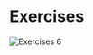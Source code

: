 # Exercises
![Exercises 6](https://user-images.githubusercontent.com/70604577/160038643-817dc585-b7f9-4b93-b2f1-8a32f8ca5b69.png)
